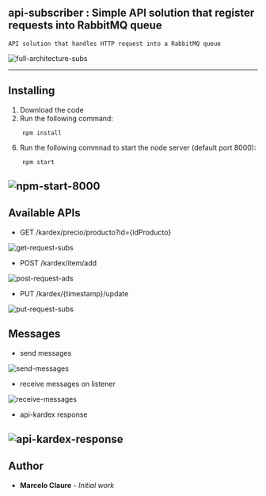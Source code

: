 ## api-subscriber : Simple API solution that register requests into RabbitMQ queue  
```
API solution that handles HTTP request into a RabbitMQ queue
```
![full-architecture-subs](https://user-images.githubusercontent.com/24611413/77262474-477f1500-6c6c-11ea-9ebb-628d71372ae3.jpg)

---
## Installing

1. Download the code
2. Run the following command:
```
    npm install
```
6. Run the following commnad to start the node server (default port 8000):
```
    npm start
```
![npm-start-8000](https://user-images.githubusercontent.com/24611413/77261271-b9069580-6c63-11ea-9513-f6c4b072e471.jpg)
---
## Available APIs

* GET     /kardex/precio/producto?id={idProducto}

![get-request-subs](https://user-images.githubusercontent.com/24611413/77261516-5adab200-6c65-11ea-8e93-82d991c0251a.jpg)

* POST    /kardex/item/add

![post-request-ads](https://user-images.githubusercontent.com/24611413/77261521-65954700-6c65-11ea-82a4-a211efdf0948.jpg)

* PUT     /kardex/{timestamp}/update

![put-request-subs](https://user-images.githubusercontent.com/24611413/77261532-734acc80-6c65-11ea-8358-397b478051cd.jpg)

## Messages

* send messages

![send-messages](https://user-images.githubusercontent.com/24611413/77261583-e48a7f80-6c65-11ea-8143-41108a663221.jpg)

* receive messages on listener

![receive-messages](https://user-images.githubusercontent.com/24611413/77261598-fbc96d00-6c65-11ea-8ce5-8068f25e126f.jpg)

* api-kardex response

![api-kardex-response](https://user-images.githubusercontent.com/24611413/77261793-8bbbe680-6c67-11ea-94ee-d01e77a25449.jpg)
---
## Author

* **Marcelo Claure** - *Initial work*

